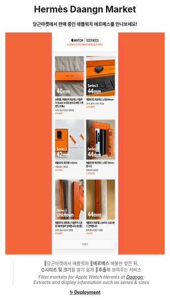 <h1 align="center">
  Hermès Daangn Market
</h1>

<div align="center">
  <strong>
    당근마켓에서 판매 중인 애플워치 에르메스를 만나보세요!
  </strong>
  <br />
  <br />
  <a href="https://hermes-daangn.vercel.app/">
    <img src="./docs/images/preview.png" alt="Preview image of deployed application" height="700px" width="700px" />
  </a>
  <blockquote>
    🥕당근마켓에서 애플워치 🎠<strong>에르메스</strong> 매물만 찾은 뒤,<br />
    ⌚️<strong>시리즈 및 크기</strong>를 알기 쉽게 💉<strong>추출</strong>해 보여주는 서비스<br />
    <i>
      Filter markets for Apple Watch Hermès at <a href="https://www.daangn.com/">Daangn</a>;<br />
      Extracts and display information such as series & sizes
    </i>
  </blockquote>
</div>

<p align="center">
  <a href="https://hermes-daangn.vercel.app/">
    <strong>✨ Deployment</strong>
  </a>
</p>
